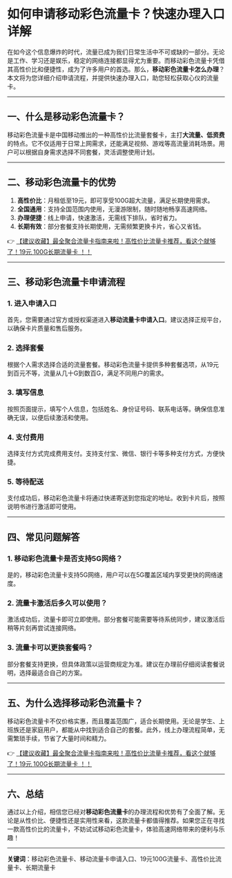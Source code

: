 # 如何申请移动彩色流量卡？快速办理入口详解

在如今这个信息爆炸的时代，流量已成为我们日常生活中不可或缺的一部分。无论是工作、学习还是娱乐，稳定的网络连接都显得尤为重要。而移动彩色流量卡凭借其高性价比和便捷性，成为了许多用户的首选。那么，**移动彩色流量卡怎么办理**？本文将为您详细介绍申请流程，并提供快速办理入口，助您轻松获取心仪的流量卡。

---

## 一、什么是移动彩色流量卡？

移动彩色流量卡是中国移动推出的一种高性价比流量套餐卡，主打**大流量、低资费**的特点。它不仅适用于日常上网需求，还能满足视频、游戏等高流量消耗场景。用户可以根据自身需求选择不同套餐，灵活调整使用计划。

---

## 二、移动彩色流量卡的优势

1. **高性价比**：月租低至19元，即可享受100G超大流量，满足长期使用需求。  
2. **全国通用**：支持全国范围内使用，无漫游限制，随时随地畅享高速网络。  
3. **办理便捷**：线上申请，快速激活，无需线下排队，省时省力。  
4. **长期有效**：部分套餐支持长期使用，无需频繁更换卡片，省心又省钱。  

👉 [【建议收藏】最全聚合流量卡指南来啦！高性价比流量卡推荐，看这个就够了！19元 100G长期流量卡 ！！](https://bit.ly/Liuliangka)

---

## 三、移动彩色流量卡申请流程

### 1. 进入申请入口  
首先，您需要通过官方或授权渠道进入**移动流量卡申请入口**。建议选择正规平台，以确保卡片质量和售后服务。

### 2. 选择套餐  
根据个人需求选择合适的流量套餐。移动彩色流量卡提供多种套餐选项，从19元到百元不等，流量从几十G到数百G，满足不同用户的需求。

### 3. 填写信息  
按照页面提示，填写个人信息，包括姓名、身份证号码、联系电话等。确保信息准确无误，以便后续激活和使用。

### 4. 支付费用  
选择支付方式完成费用支付。支持支付宝、微信、银行卡等多种支付方式，方便快捷。

### 5. 等待配送  
支付成功后，移动彩色流量卡将通过快递寄送到您指定的地址。收到卡片后，按照说明书进行激活即可使用。

---

## 四、常见问题解答

### 1. 移动彩色流量卡是否支持5G网络？  
是的，移动彩色流量卡支持5G网络，用户可以在5G覆盖区域内享受更快的网络速度。

### 2. 流量卡激活后多久可以使用？  
激活成功后，流量卡即可立即使用。部分套餐可能需要等待系统同步，建议激活后稍等片刻再尝试连接网络。

### 3. 流量卡可以更换套餐吗？  
部分套餐支持更换，但具体政策以运营商规定为准。建议在办理前仔细阅读套餐说明，选择最适合自己的方案。

---

## 五、为什么选择移动彩色流量卡？

移动彩色流量卡不仅价格实惠，而且覆盖范围广，适合长期使用。无论是学生、上班族还是家庭用户，都能从中找到适合自己的套餐。此外，线上办理流程简单，无需繁琐手续，节省了大量时间和精力。

👉 [【建议收藏】最全聚合流量卡指南来啦！高性价比流量卡推荐，看这个就够了！19元 100G长期流量卡 ！！](https://bit.ly/Liuliangka)

---

## 六、总结

通过以上介绍，相信您已经对**移动彩色流量卡**的办理流程和优势有了全面了解。无论是从性价比、便捷性还是实用性来看，这款流量卡都值得推荐。如果您正在寻找一款高性价比的流量卡，不妨试试移动彩色流量卡，体验高速网络带来的便利与乐趣！

---

**关键词**：移动彩色流量卡、移动流量卡申请入口、19元100G流量卡、高性价比流量卡、长期流量卡
